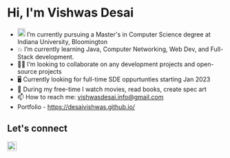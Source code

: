 <h1 align="left">Hi, I'm Vishwas Desai </h1>

- <img src="https://upload.wikimedia.org/wikipedia/commons/4/47/Indiana_Hoosiers_logo.svg" height=20 width=18> I’m currently pursuing a Master's in Computer Science degree at Indiana University, Bloomington 
- 💥 I’m currently learning Java, Computer Networking, Web Dev, and Full-Stack development.
- 👷‍♂️ I’m looking to collaborate on any development projects and open-source projects
- :desktop_computer: Currently looking for full-time SDE oppurtunties starting Jan 2023
- 🥊 During my free-time I watch movies, read books, create spec art
- 📫 How to reach me: vishwasdesai.info@gmail.com
- Portfolio - https://desaivishwas.github.io/



## Let's connect

<a href="https://www.linkedin.com/in/desaivish/" target="_blank"><img align="left" alt="Vishwas Desai | LinkedIn" height="22px" width="22px" src="https://content.linkedin.com/content/dam/me/business/en-us/amp/brand-site/v2/bg/LI-Bug.svg.original.svg" />





